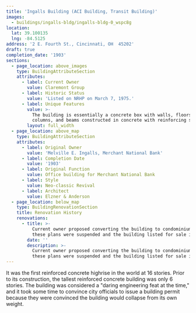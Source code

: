 ```yaml
---
title: 'Ingalls Building (ACI Building, Transit Building)'
images:
  - buildings/ingalls-bldg/ingalls-bldg-0_wspc8g
location:
  lat: 39.100135
  lng: -84.5125
address: '2 E. Fourth St., Cincinnati, OH  45202'
draft: true
completion_date: '1903'
sections:
  - page_location: above_images
    type: BuildingAttributeSection
    attributes:
      - label: Current Owner
        value: Claremont Group
      - label: Historic Status
        value: 'Listed on NRHP on March 7, 1975.'
      - label: Unique Features
        value: >-
          The building is essentially a concrete box with walls, floors,
          columns, and beams constructed in concrete with reinforcing steel.
        layout: full_width
  - page_location: above_map
    type: BuildingAttributeSection
    attributes:
      - label: Original Owner
        value: 'Melville E. Ingalls, Merchant National Bank'
      - label: Completion Date
        value: '1903'
      - label: Original Function
        value: Office building for Merchant National Bank
      - label: Style
        value: Neo-classic Revival
      - label: Architect
        value: Elzner & Anderson
  - page_location: below_map
    type: BuildingRenovationSection
    title: Renovation History
    renovations:
      - title: >-
          Current owner proposed converting the building to condominiums, but
          these plans were suspended and the building listed for sale in 2015.
        date: ''
        description: >-
          Current owner proposed converting the building to condominiums, but
          these plans were suspended and the building listed for sale in 2015.
---
```


It was the first reinforced concrete highrise in the world at 16 stories. Prior to its construction, the tallest reinforced concrete building was only 6 stories. The building was considered a "daring engineering feat at the time," and it took some time to convince city officials to issue a building permit because they were convinced the building would collapse from its own weight.

